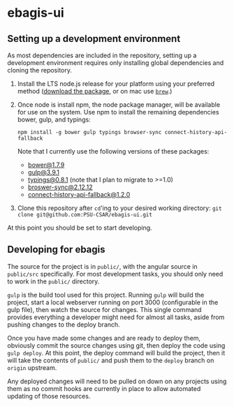 # ebagis-ui

## Setting up a development environment

As most dependencies are included in the repository, setting up a development environment requires only installing global dependencies and cloning the repository.

1. Install the LTS node.js release for your platform using your preferred method ([download the package](https://nodejs.org/en/), or on mac use [`brew`](http://brew.sh/).)

2. Once node is install npm, the node package manager,
   will be available for use on the system.
   Use npm to install the remaining dependencies bower,
   gulp, and typings:

   `npm install -g bower gulp typings browser-sync connect-history-api-fallback`

   Note that I currently use the following versions of these packages:

   - bower@1.7.9
   - gulp@3.9.1
   - typings@0.8.1 (note that I plan to migrate to >=1.0)
   - broswer-sync@2.12.12
   - connect-history-api-fallback@1.2.0

3. Clone this repository after `cd`'ing to your desired working directory:
   `git clone git@github.com:PSU-CSAR/ebagis-ui.git`

At this point you should be set to start developing.


## Developing for ebagis

The source for the project is in `public/`,
with the angular source in `public/src` specifically.
For most development tasks, you should only need to work in the `public/` directory.

`gulp` is the build tool used for this project.
Running `gulp` will build the project,
start a local webserver running on port 3000
(configurable in the gulp file),
then watch the source for changes.
This single command provides everything a developer might need for almost all tasks,
aside from pushing changes to the deploy branch.

Once you have made some changes and are ready to deploy them,
obviously commit the source changes using git,
then deploy the code using `gulp deploy`.
At this point, the deploy command will build the project,
then it will take the contents of `public/` and push them
to the `deploy` branch on `origin` upstream.

Any deployed changes will need to be pulled on down on
any projects using them as no commit hooks are currently
in place to allow automated updating of those resources.
